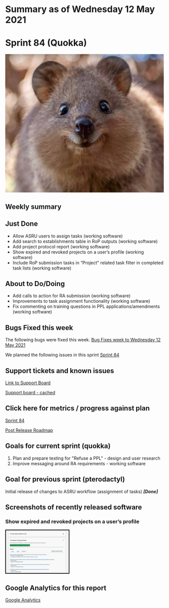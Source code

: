 # Summary as of Wednesday 12 May 2021 

# Sprint 84 (Quokka)

![A Quokka](graphs/quokka.jpg)

## Weekly summary 

## Just Done
* Allow ASRU users to assign tasks (working software)
* Add search to establishments table in RoP outputs (working software)
* Add project protocol report (working software)
* Show expired and revoked projects on a user’s profile (working software)
* Include RoP submission tasks in “Project” related task filter in completed task lists (working software)

## About to Do/Doing
* Add calls to action for RA submission (working software)
* Improvements to task assignment functionality (working software)
* Fix commenting on training questions in PPL applications/amendments (working software)

## Bugs Fixed this week
The following bugs were fixed this week.
[Bug Fixes week to Wednesday 12 May 2021](graphs/bugs12052021.png)

We planned the following issues in this sprint 
[Sprint 84](graphs/sprint12052021.png)

## Support tickets and known issues
[Link to Support Board](https://collaboration.homeoffice.gov.uk/jira/secure/RapidBoard.jspa?rapidView=1717&selectedIssue=ASSB-253)

[Support board - cached](graphs/supportBoard12052021.png)

## Click here for metrics / progress against plan
[Sprint 84](graphs/progress12052021.png)

[Post Release Roadmap](graphs/roadmap12052021.png)

## Goals for current sprint (quokka)
1. Plan and prepare testing for "Refuse a PPL" - design and user research 
2. Improve messaging around RA requirements - working software

## Goal for previous sprint (pterodactyl)
Initial release of changes to ASRU workflow (assignment of tasks) ***[Done]***

## Screenshots of recently released software 
### Show expired and revoked projects on a user’s profile
<a href="graphs/proto1_12052021.png"><img src="graphs/proto1_12052021.png" alt="HTML5 Icon" width="200" style="border:2px solid black"></a>
<br>


## Google Analytics for this report
[Google Analytics](graphs/GA12052021.png)

